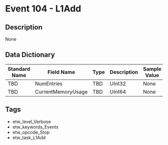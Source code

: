 # Event 104 - L1Add

## Description
None

## Data Dictionary
|Standard Name|Field Name|Type|Description|Sample Value|
|---|---|---|---|---|
|TBD|NumEntries|TBD|UInt32|None|None|
|TBD|CurrentMemoryUsage|TBD|UInt64|None|None|

## Tags
* etw_level_Verbose
* etw_keywords_Events
* etw_opcode_Stop
* etw_task_L1Add